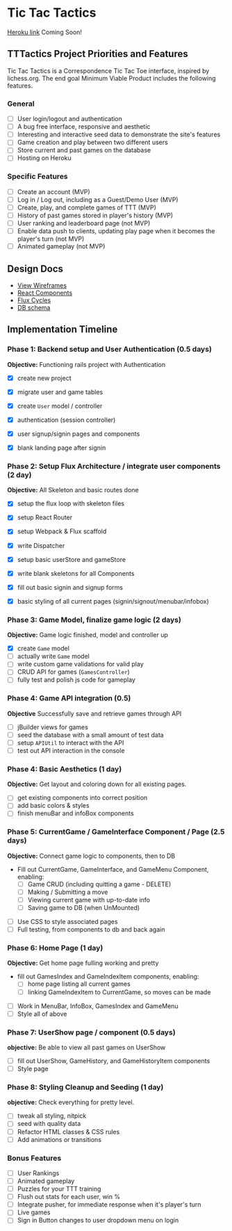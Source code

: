 # Tic Tac Tactics

[Heroku link][heroku] Coming Soon!

[heroku]: http://www.herokuapp.com


## TTTactics Project Priorities and Features

Tic Tac Tactics is a Correspondence Tic Tac Toe interface, inspired by lichess.org. The end goal
Minimum Viable Product includes the following features.

<!-- This is a Markdown checklist. Use it to keep track of your
progress. Put an x between the brackets for a checkmark: [x] -->
### General

- [ ] User login/logout and authentication
- [ ] A bug free interface, responsive and aesthetic
- [ ] Interesting and interactive seed data to demonstrate the site's features
- [ ] Game creation and play between two different users
- [ ] Store current and past games on the database
- [ ] Hosting on Heroku

### Specific Features

- [ ] Create an account (MVP)
- [ ] Log in / Log out, including as a Guest/Demo User (MVP)
- [ ] Create, play, and complete games of TTT (MVP)
- [ ] History of past games stored in player's history (MVP)
- [ ] User ranking and leaderboard page (not MVP)
- [ ] Enable data push to clients, updating play page when it becomes
the player's turn (not MVP)
- [ ] Animated gameplay (not MVP)

## Design Docs
* [View Wireframes][viewwireframes]
* [React Components][components]
* [Flux Cycles][flux-cycles]
* [DB schema][schema]

[viewwireframes]: ./docs/viewwireframes.md
[components]: ./docs/components.md
[flux-cycles]: ./docs/flux-cycles.md
[schema]: ./docs/schema.md

## Implementation Timeline

### Phase 1: Backend setup and User Authentication (0.5 days)

**Objective:** Functioning rails project with Authentication

- [x] create new project
- [x] migrate user and game tables
- [x] create `User` model / controller
- [x] authentication (session controller)
- [x] user signup/signin pages and components
- [x] blank landing page after signin


### Phase 2: Setup Flux Architecture / integrate user components (2 day)

**Objective:** All Skeleton and basic routes done

- [x] setup the flux loop with skeleton files
- [x] setup React Router
- [x] setup Webpack & Flux scaffold
- [x] write Dispatcher
- [x] setup basic userStore and gameStore
- [x] write blank skeletons for all Components
- [x] fill out basic signin and signup forms
- [x] basic styling of all current pages (signin/signout/menubar/infobox)


### Phase 3: Game Model, finalize game logic (2 days)

  **Objective:** Game logic finished, model and controller up

  - [x] create `Game` model
  - [ ] actually write `Game` model
  - [ ] write custom game validations for valid play
  - [ ] CRUD API for games (`GamesController`)
  - [ ] fully test and polish js code for gameplay

### Phase 4: Game API integration (0.5)

**Objective** Successfully save and retrieve games through API

  - [ ] jBuilder views for games
  - [ ] seed the database with a small amount of test data
  - [ ] setup `APIUtil` to interact with the API
  - [ ] test out API interaction in the console

### Phase 4: Basic Aesthetics (1 day)

**Objective:** Get layout and coloring down for all existing pages.

- [ ] get existing components into correct position
- [ ] add basic colors & styles
- [ ] finish menuBar and infoBox components

### Phase 5: CurrentGame / GameInterface Component / Page (2.5 days)

**Objective:** Connect game logic to components, then to DB

- Fill out CurrentGame, GameInterface, and GameMenu Component, enabling:
  - [ ] Game CRUD (including quitting a game - DELETE)
  - [ ] Making / Submitting a move
  - [ ] Viewing current game with up-to-date info
  - [ ] Saving game to DB (when UnMounted)
- [ ] Use CSS to style associated pages
- [ ] Full testing, from components to db and back again

### Phase 6: Home Page (1 day)

**Objective:** Get home page fulling working and pretty

- fill out GamesIndex and GameIndexItem components, enabling:
  - [ ] home page listing all current games
  - [ ] linking GameIndexItem to CurrentGame, so moves can be made
- [ ] Work in MenuBar, InfoBox, GamesIndex and GameMenu
- [ ] Style all of above

### Phase 7: UserShow page / component (0.5 days)

**objective:** Be able to view all past games on UserShow

- [ ] fill out UserShow, GameHistory, and GameHistoryItem components
- [ ] Style page

### Phase 8: Styling Cleanup and Seeding (1 day)

**objective:** Check everything for pretty level.

- [ ] tweak all styling, nitpick
- [ ] seed with quality data
- [ ] Refactor HTML classes & CSS rules
- [ ] Add animations or transitions

### Bonus Features
- [ ] User Rankings
- [ ] Animated gameplay
- [ ] Puzzles for your TTT training
- [ ] Flush out stats for each user, win %
- [ ] Integrate pusher, for immediate response when it's player's turn
- [ ] Live games
- [ ] Sign in Button changes to user dropdown menu on login
